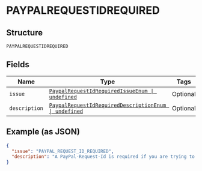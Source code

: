 
# PAYPALREQUESTIDREQUIRED

## Structure

`PAYPALREQUESTIDREQUIRED`

## Fields

| Name | Type | Tags | Description |
|  --- | --- | --- | --- |
| `issue` | [`PaypalRequestIdRequiredIssueEnum \| undefined`](../../doc/models/paypal-request-id-required-issue-enum.md) | Optional | - |
| `description` | [`PaypalRequestIdRequiredDescriptionEnum \| undefined`](../../doc/models/paypal-request-id-required-description-enum.md) | Optional | - |

## Example (as JSON)

```json
{
  "issue": "PAYPAL_REQUEST_ID_REQUIRED",
  "description": "A PayPal-Request-Id is required if you are trying to process payment for an Order. Please specify a PayPal-Request-Id or Create the Order without a 'payment_source' specified."
}
```

